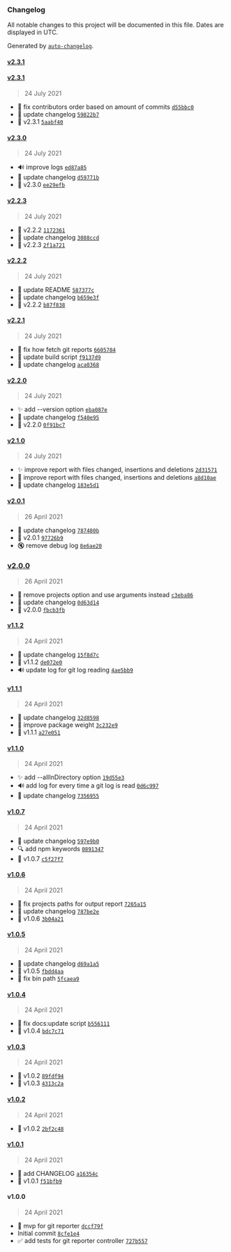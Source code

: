 ### Changelog

All notable changes to this project will be documented in this file. Dates are displayed in UTC.

Generated by [`auto-changelog`](https://github.com/CookPete/auto-changelog).

#### [v2.3.1](https://github.com/ulisesantana/git-reporter/compare/v2.3.1...v2.3.1)

#### [v2.3.1](https://github.com/ulisesantana/git-reporter/compare/v2.3.0...v2.3.1)

> 24 July 2021

- 🐛 fix contributors order based on amount of commits [`d55bbc0`](https://github.com/ulisesantana/git-reporter/commit/d55bbc0ef263d78b73eeb0eb76df716f566775a2)
- 📝 update changelog [`59822b7`](https://github.com/ulisesantana/git-reporter/commit/59822b782b0cfebff8b626641aa8df02e555a28e)
- 🔖 v2.3.1 [`5aabf40`](https://github.com/ulisesantana/git-reporter/commit/5aabf4012e07061165645234161fe646794b8ce4)

#### [v2.3.0](https://github.com/ulisesantana/git-reporter/compare/v2.2.3...v2.3.0)

> 24 July 2021

- 🔊 improve logs [`ed87a85`](https://github.com/ulisesantana/git-reporter/commit/ed87a85b940b8c4ee8614d4060e1f4abc46db839)
- 📝 update changelog [`d59771b`](https://github.com/ulisesantana/git-reporter/commit/d59771bda217f76dfdd10f0cfb1ffcf7e91fd489)
- 🔖 v2.3.0 [`ee29efb`](https://github.com/ulisesantana/git-reporter/commit/ee29efbc5078578cd0f1d919cf9872ab313a52cb)

#### [v2.2.3](https://github.com/ulisesantana/git-reporter/compare/v2.2.2...v2.2.3)

> 24 July 2021

- 🔖 v2.2.2 [`1172361`](https://github.com/ulisesantana/git-reporter/commit/117236153093633ed2fc060b2f5a1ab83ea7f6a1)
- 📝 update changelog [`3088ccd`](https://github.com/ulisesantana/git-reporter/commit/3088ccda6328847804cdd923febeab3cad3446b6)
- 🔖 v2.2.3 [`2f1a721`](https://github.com/ulisesantana/git-reporter/commit/2f1a721262a844314672cc007dc0c32cde2bcf64)

#### [v2.2.2](https://github.com/ulisesantana/git-reporter/compare/v2.2.1...v2.2.2)

> 24 July 2021

- 📝 update README [`587377c`](https://github.com/ulisesantana/git-reporter/commit/587377cf5e019f7da5fb5ff1ea1a43f7a1f69d70)
- 📝 update changelog [`b659e3f`](https://github.com/ulisesantana/git-reporter/commit/b659e3f0fddd740b1976439e65b854f43e5630bf)
- 🔖 v2.2.2 [`b87f838`](https://github.com/ulisesantana/git-reporter/commit/b87f83842d6a85638748ba7b9c52df15802fb706)

#### [v2.2.1](https://github.com/ulisesantana/git-reporter/compare/v2.2.0...v2.2.1)

> 24 July 2021

- 🐛 fix how fetch git reports [`6605784`](https://github.com/ulisesantana/git-reporter/commit/660578481c44ac2400b191f2e5f081fb602c9f46)
- 🔨 update build script [`f9137d9`](https://github.com/ulisesantana/git-reporter/commit/f9137d94052fae637cc96f6c9091762e8f6efd30)
- 📝 update changelog [`aca0368`](https://github.com/ulisesantana/git-reporter/commit/aca0368be9da6fcdbf2033ddba06d68ff1d9341a)

#### [v2.2.0](https://github.com/ulisesantana/git-reporter/compare/v2.1.0...v2.2.0)

> 24 July 2021

- ✨️ add --version option [`eba087e`](https://github.com/ulisesantana/git-reporter/commit/eba087e793eb544552be38e653519725a6611d93)
- 📝 update changelog [`f540e95`](https://github.com/ulisesantana/git-reporter/commit/f540e95b35b76ed6174ccdbd0e870bb00347999a)
- 🔖 v2.2.0 [`0f91bc7`](https://github.com/ulisesantana/git-reporter/commit/0f91bc720b2d510ea164d07223f4dde5e04bec1f)

#### [v2.1.0](https://github.com/ulisesantana/git-reporter/compare/v2.0.1...v2.1.0)

> 24 July 2021

- ✨️ improve report with files changed, insertions and deletions [`2d31571`](https://github.com/ulisesantana/git-reporter/commit/2d31571ed69d08701fe0d7d20d03e67040c61a78)
- 🚧 improve report with files changed, insertions and deletions [`a8d10ae`](https://github.com/ulisesantana/git-reporter/commit/a8d10ae2fdf9245d405079993b23a6852ab28669)
- 📝 update changelog [`183e5d1`](https://github.com/ulisesantana/git-reporter/commit/183e5d1ec4809bc96970d8188dd0e1aec7d70403)

#### [v2.0.1](https://github.com/ulisesantana/git-reporter/compare/v2.0.0...v2.0.1)

> 26 April 2021

- 📝 update changelog [`787480b`](https://github.com/ulisesantana/git-reporter/commit/787480ba495d63bf1ec433d4d953c02477b4ec7e)
- 🔖 v2.0.1 [`97726b9`](https://github.com/ulisesantana/git-reporter/commit/97726b9d0d404fe4c2edd27015279f4336bfc803)
- 🔇 remove debug log [`8e6ae20`](https://github.com/ulisesantana/git-reporter/commit/8e6ae20615215ddd6b076e14c8f011aeed1aa588)

### [v2.0.0](https://github.com/ulisesantana/git-reporter/compare/v1.1.2...v2.0.0)

> 26 April 2021

- 🐛 remove projects option and use arguments instead [`c3eba86`](https://github.com/ulisesantana/git-reporter/commit/c3eba867ff48defc6354339e3f2c2582f9222075)
- 📝 update changelog [`0d63d14`](https://github.com/ulisesantana/git-reporter/commit/0d63d14c79462d1d5ce607ca10eaae0a0a27ca9e)
- 🔖 v2.0.0 [`fbcb3fb`](https://github.com/ulisesantana/git-reporter/commit/fbcb3fb241fd6c5e04178fd373347b161037c149)

#### [v1.1.2](https://github.com/ulisesantana/git-reporter/compare/v1.1.1...v1.1.2)

> 24 April 2021

- 📝 update changelog [`15f8d7c`](https://github.com/ulisesantana/git-reporter/commit/15f8d7c5f9a0fe7ba6c033f634d27569f0ca4543)
- 🔖 v1.1.2 [`de072e0`](https://github.com/ulisesantana/git-reporter/commit/de072e04f5eb85e217fb3eead2b905b01a5ddb00)
- 🔊 update log for git log reading [`4ae5bb9`](https://github.com/ulisesantana/git-reporter/commit/4ae5bb97e6912a55859b8a3de24a73dbdd966f3a)

#### [v1.1.1](https://github.com/ulisesantana/git-reporter/compare/v1.1.0...v1.1.1)

> 24 April 2021

- 📝 update changelog [`32d8598`](https://github.com/ulisesantana/git-reporter/commit/32d85988798edd30260d4bbee2ed4517b430cfcc)
- 🔧 improve package weight [`3c232e9`](https://github.com/ulisesantana/git-reporter/commit/3c232e9508bb9c93a5dc41c54ea11902fb4cecc2)
- 🔖 v1.1.1 [`a27e051`](https://github.com/ulisesantana/git-reporter/commit/a27e05176c5749c456ff7284bd4049c8e298a12b)

#### [v1.1.0](https://github.com/ulisesantana/git-reporter/compare/v1.0.7...v1.1.0)

> 24 April 2021

- ✨️ add --allInDirectory option [`19d55e3`](https://github.com/ulisesantana/git-reporter/commit/19d55e3e177dc23a93166540b3bcf5e6d1a7323e)
- 🔊️ add log for every time a git log is read [`0d6c997`](https://github.com/ulisesantana/git-reporter/commit/0d6c997b78603585fbbbca8265a1861c10306c23)
- 📝 update changelog [`7356955`](https://github.com/ulisesantana/git-reporter/commit/73569550855647edb41100ddeeab941abf4a9b32)

#### [v1.0.7](https://github.com/ulisesantana/git-reporter/compare/v1.0.6...v1.0.7)

> 24 April 2021

- 📝 update changelog [`597e9b0`](https://github.com/ulisesantana/git-reporter/commit/597e9b0e3843a0c6fa7cec927984d515ecb09eba)
- 🔍️ add npm keywords [`0891347`](https://github.com/ulisesantana/git-reporter/commit/0891347390ac2bb4431a69b4b2126a6ecca9c37f)
- 🔖 v1.0.7 [`c5f27f7`](https://github.com/ulisesantana/git-reporter/commit/c5f27f726767705c5be9506ab12d3bfee8405973)

#### [v1.0.6](https://github.com/ulisesantana/git-reporter/compare/v1.0.5...v1.0.6)

> 24 April 2021

- 🐛 fix projects paths for output report [`7265a15`](https://github.com/ulisesantana/git-reporter/commit/7265a1597e8348e11376f248c91d75ebcba5e533)
- 📝 update changelog [`787be2e`](https://github.com/ulisesantana/git-reporter/commit/787be2eaf347b871e378d9ac2f4b568a9948b788)
- 🔖 v1.0.6 [`3b04a21`](https://github.com/ulisesantana/git-reporter/commit/3b04a21c5677e739f44d759074438bebc6331f78)

#### [v1.0.5](https://github.com/ulisesantana/git-reporter/compare/v1.0.4...v1.0.5)

> 24 April 2021

- 📝 update changelog [`d69a1a5`](https://github.com/ulisesantana/git-reporter/commit/d69a1a5e9ef2391234a782eaebbf47888f0dbbed)
- 🔖 v1.0.5 [`fbdd4aa`](https://github.com/ulisesantana/git-reporter/commit/fbdd4aad647f317128ec34f71488f0fddd2e51ed)
- 🐛 fix bin path [`5fcaea9`](https://github.com/ulisesantana/git-reporter/commit/5fcaea95dae658e22289727a9c42412a124a87a3)

#### [v1.0.4](https://github.com/ulisesantana/git-reporter/compare/v1.0.3...v1.0.4)

> 24 April 2021

- 🐛 fix docs:update script [`b556111`](https://github.com/ulisesantana/git-reporter/commit/b5561115834b00b6783ace77419fe81914c354a6)
- 🔖 v1.0.4 [`bdc7c71`](https://github.com/ulisesantana/git-reporter/commit/bdc7c7172082abb303f7b6c07b35360738260f0b)

#### [v1.0.3](https://github.com/ulisesantana/git-reporter/compare/v1.0.2...v1.0.3)

> 24 April 2021

- 🔖 v1.0.2 [`89fdf94`](https://github.com/ulisesantana/git-reporter/commit/89fdf9437be7d814a8fe1ab0ae593ae4dc758998)
- 🔖 v1.0.3 [`4313c2a`](https://github.com/ulisesantana/git-reporter/commit/4313c2a4c8aea69a6b8c9440868dd12cc6d11d6c)

#### [v1.0.2](https://github.com/ulisesantana/git-reporter/compare/v1.0.1...v1.0.2)

> 24 April 2021

- 🔖 v1.0.2 [`2bf2c48`](https://github.com/ulisesantana/git-reporter/commit/2bf2c48921dd4de645b04b9313fa45901389cbeb)

#### [v1.0.1](https://github.com/ulisesantana/git-reporter/compare/v1.0.0...v1.0.1)

> 24 April 2021

- 📝 add CHANGELOG [`a16354c`](https://github.com/ulisesantana/git-reporter/commit/a16354c2e32313e45d154a59dc8b039db95fbf18)
- 🔖 v1.0.1 [`f51bfb9`](https://github.com/ulisesantana/git-reporter/commit/f51bfb9c22c0ba1e8b684d53379bb391bd8aa684)

#### v1.0.0

> 24 April 2021

- 🎉 mvp for git reporter [`dccf79f`](https://github.com/ulisesantana/git-reporter/commit/dccf79fe7c37c0a90b3b7348a749104795a80490)
- Initial commit [`8cfe1e4`](https://github.com/ulisesantana/git-reporter/commit/8cfe1e4892404490c522bcd3a52dea3251c92d76)
- ✅️ add tests for git reporter controller [`727b557`](https://github.com/ulisesantana/git-reporter/commit/727b557994ab00ae17ecfb144195f1fd6785543e)
